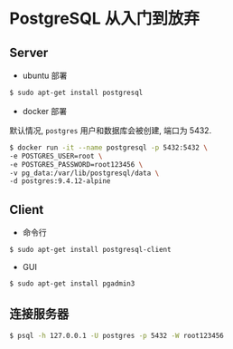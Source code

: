 # PostgreSQL 从入门到放弃

## Server

- ubuntu 部署

```bash
$ sudo apt-get install postgresql
```

- docker 部署

默认情况, `postgres` 用户和数据库会被创建, 端口为 5432.
```bash
$ docker run -it --name postgresql -p 5432:5432 \
-e POSTGRES_USER=root \
-e POSTGRES_PASSWORD=root123456 \
-v pg_data:/var/lib/postgresql/data \
-d postgres:9.4.12-alpine
```

## Client

- 命令行

```bash
$ sudo apt-get install postgresql-client
```

- GUI

```bash
$ sudo apt-get install pgadmin3
```

## 连接服务器

```bash
$ psql -h 127.0.0.1 -U postgres -p 5432 -W root123456
```
